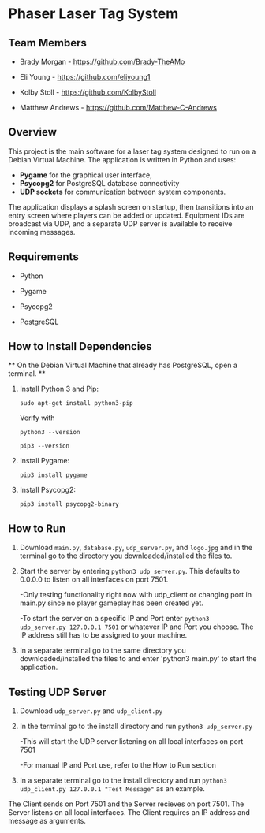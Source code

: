 # Phaser Laser Tag System

## Team Members
- Brady Morgan - https://github.com/Brady-TheAMo

- Eli Young - https://github.com/eliyoung1

- Kolby Stoll - https://github.com/KolbyStoll

- Matthew Andrews - https://github.com/Matthew-C-Andrews

## Overview

This project is the main software for a laser tag system designed to run on a Debian Virtual Machine. The application is written in Python and uses:
- **Pygame** for the graphical user interface,
- **Psycopg2** for PostgreSQL database connectivity
- **UDP sockets** for communication between system components.

The application displays a splash screen on startup, then transitions into an entry screen where players can be added or updated. Equipment IDs are broadcast via UDP, and a separate UDP server is available to receive incoming messages.

## Requirements
- Python

- Pygame

- Psycopg2

- PostgreSQL

## How to Install Dependencies

** On the Debian Virtual Machine that already has PostgreSQL, open a terminal. **
1. Install Python 3 and Pip:
   
   `sudo apt-get install python3-pip`
   
    Verify with
   
   `python3 --version`
   
   `pip3 --version`
2. Install Pygame:

   `pip3 install pygame`
3. Install Psycopg2:
   
   `pip3 install psycopg2-binary`

## How to Run
1. Download `main.py`, `database.py`, `udp_server.py`, and `logo.jpg` and in the terminal go to the directory you downloaded/installed the files to.
2. Start the server by entering `python3 udp_server.py`. This defaults to 0.0.0.0 to listen on all interfaces on port 7501.

   -Only testing functionality right now with udp_client or changing port in main.py since no player gameplay has been created yet.

   -To start the server on a specific IP and Port enter `python3 udp_server.py 127.0.0.1 7501` or whatever IP and Port you choose. The IP address still has to be assigned to your machine.
3. In a separate terminal go to the same directory you downloaded/installed the files to and enter 'python3 main.py' to start the application.

## Testing UDP Server
1. Download `udp_server.py` and `udp_client.py`
2. In the terminal go to the install directory and run `python3 udp_server.py`

   -This will start the UDP server listening on all local interfaces on port 7501
   
   -For manual IP and Port use, refer to the How to Run section
4. In a separate terminal go to the install directory and run `python3 udp_client.py 127.0.0.1 "Test Message"` as an example.

The Client sends on Port 7501 and the Server recieves on port 7501. The Server listens on all local interfaces. The Client requires an IP address and message as arguments.
